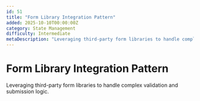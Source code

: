 ```yaml
---
id: 51
title: "Form Library Integration Pattern"
added: 2025-10-10T00:00:00Z
category: State Management
difficulty: Intermediate
metaDescription: "Leveraging third-party form libraries to handle complex validation and submission logic."
---
```


# Form Library Integration Pattern

Leveraging third-party form libraries to handle complex validation and submission logic.
